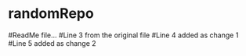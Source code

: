 # randomRepo
#ReadMe file...
#Line 3 from the original file
#Line 4 added as change 1
#Line 5 added as change 2